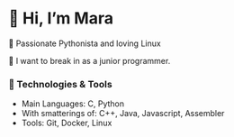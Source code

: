 # 👋  Hi, I’m Mara

🚀 Passionate Pythonista and loving Linux

👀 I want to break in as a junior programmer.

### 🔧 Technologies & Tools
- Main Languages: C, Python
- With smatterings of: C++, Java, Javascript, Assembler
- Tools: Git, Docker, Linux
  


<!---
MaraSchulze/MaraSchulze is a ✨ special ✨ repository because its `README.md` (this file) appears on your GitHub profile.
You can click the Preview link to take a look at your changes.
--->
